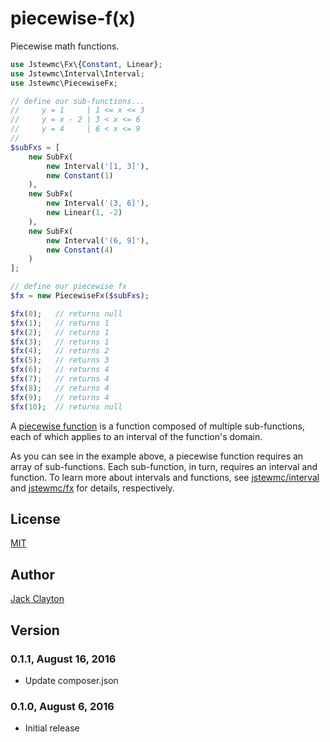 # piecewise-f(x)
Piecewise math functions.

```php
use Jstewmc\Fx\{Constant, Linear};
use Jstewmc\Interval\Interval;
use Jstewmc\PiecewiseFx;

// define our sub-functions...
//     y = 1     | 1 <= x <= 3
//     y = x - 2 | 3 < x <= 6
//     y = 4     | 6 < x <= 9
//
$subFxs = [
    new SubFx(
        new Interval('[1, 3]'),
        new Constant(1)
    ),
    new SubFx(
        new Interval('(3, 6]'),
        new Linear(1, -2)
    ),
    new SubFx(
        new Interval('(6, 9]'),
        new Constant(4)
    )
];

// define our piecewise fx
$fx = new PiecewiseFx($subFxs);

$fx(0);   // returns null
$fx(1);   // returns 1
$fx(2);   // returns 1
$fx(3);   // returns 1
$fx(4);   // returns 2
$fx(5);   // returns 3 
$fx(6);   // returns 4
$fx(7);   // returns 4
$fx(8);   // returns 4
$fx(9);   // returns 4
$fx(10);  // returns null
```

A [piecewise function](https://en.wikipedia.org/wiki/Piecewise) is a function composed of multiple sub-functions, each of which applies to an interval of the function's domain. 

As you can see in the example above, a piecewise function requires an array of sub-functions. Each sub-function, in turn, requires an interval and function. To learn more about intervals and functions, see [jstewmc/interval](https://github.com/jstewmc/interval) and [jstewmc/fx](https://github.com/jstewmc/fx) for details, respectively.

## License

[MIT](https://github.com/jstewmc/piecewise-fx/blob/master/LICENSE)

## Author

[Jack Clayton](mailto:clayjs0@gmail.com)

## Version

### 0.1.1, August 16, 2016

* Update composer.json

### 0.1.0, August 6, 2016

* Initial release


